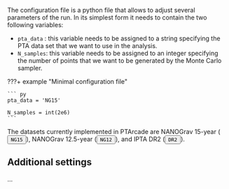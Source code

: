 The configuration file is a python file that allows to adjust several 
parameters of the run. In its simplest form it needs to contain the two
following variables:

* `pta_data` : this variable needs to be assigned to a string specifying the PTA data
               set that we want to use in the analysis.
* `N_samples`: this variable needs to be assigned to an integer specifying the number
               of points that we want to be generated by the Monte Carlo sampler.

???+ example "Minimal configuration file"

    ``` py
    pta_data = 'NG15'

    N_samples = int(2e6)
    ```
<div class="mdx-switch">
The datasets currently implemented in PTArcade are 
NANOGrav 15-year
  (<button data-md-color-scheme="'NG15'"><code>NG15</code></button>),
NANOGrav 12.5-year
  (<button data-md-color-scheme="'NG12'"><code>NG12</code></button>), 
and IPTA DR2
  (<button data-md-color-scheme="'DR2'"><code>DR2</code></button>).
</div>

<script>
    var buttons = document.querySelectorAll("button[data-md-color-scheme]")
    buttons.forEach(function(button) {
    button.addEventListener("click", function() {
        var attr = this.getAttribute("data-md-color-scheme")
        var name = document.querySelector("#__code_0 code span.s1")
        name.textContent = attr
    })
    })

</script>

## Additional settings
...